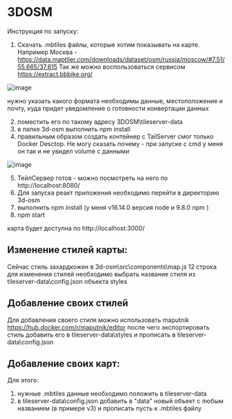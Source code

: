 # 3DOSM

Инструкция по запуску:
1) Скачать .mbtiles файлы, которые хотим показывать на карте. Например Москва - https://data.maptiler.com/downloads/dataset/osm/russia/moscow/#7.51/55.665/37.615
Так же можно воспользоваться сервисом https://extract.bbbike.org/

![image](https://github.com/GreatKing4615/3DOSM/assets/59148289/731208ef-edbf-47c7-9af4-ccc80c36f650)

нужно указать какого формата необходимы данные, местоположение и почту, куда придет уведомление о готовности конвертации данных

2) поместить его по такому адресу 3DOSM\tileserver-data
3) в папке 3d-osm выполнить npm install
4) правильным образом создать контейнер с TailServer смог только Docker Desctop. Не могу сказать почему - при запуске с cmd у меня он так и не увидел volume с данными

 ![image](https://github.com/GreatKing4615/3DOSM/assets/59148289/8e20aace-4f44-4737-b385-e8d36dbd5858)

5) ТейлСервер готов - можно посмотреть на него по http://localhost:8080/
6) Для запуска реакт приложения необходимо перейти в директорию 3d-osm
7) выполнить npm install (у меня v16.14.0 версия node и 9.8.0 npm )
8) npm start

карта будет доступна по http://localhost:3000/

## Изменение стилей карты:
Сейчас стиль захардкожен в 3d-osm\src\components\map.js 12 строка
для изменения стилей необходимо выбрать название стиля из tileserver-data\config.json объекта styles

## Добавление своих стилей
Для добавления своего стиля можно использовать maputnik
https://hub.docker.com/r/maputnik/editor
после чего экспортировать стиль
добавить его в tileserver-data\styles
и прописать в tileserver-data\config.json

## Добавление своих карт:
Для этого:
1) нужные .mbtiles данные необходимо положить в tileserver-data
2) в tileserver-data\config.json добавить в "data" новый объект с любым названием (в примере v3) и прописать пусть к .mbtiles файлу

